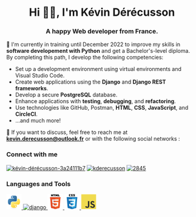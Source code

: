 <h1 align="center">Hi 👋🏻, I'm Kévin Dérécusson</h1>
<h3 align="center">A happy Web developer from France.</h3>

🌱 I'm currently in training until December 2022 to improve my skills in **software developement with Python** and get a Bachelor's-level diploma.  
By completing this path, I develop the following competencies:

- Set up a development environment using virtual environments and Visual Studio Code.
- Create web applications using the **Django** and **Django REST frameworks**.
- Develop a secure **PostgreSQL** database.
- Enhance applications with **testing**, **debugging**, and **refactoring**.
- Use technologies like GitHub, Postman, **HTML**, **CSS**, **JavaScript**, and **CircleCI**.
- ...and much more!

💬 If you want to discuss, feel free to reach me at **kevin.derecusson@outlook.fr** or with the following social networks :

<h3 align="left">Connect with me</h3>
<p align="left">
<a href="https://linkedin.com/in/kévin-dérécusson-3a24111b7" target="blank"><img align="center" src="https://raw.githubusercontent.com/rahuldkjain/github-profile-readme-generator/master/src/images/icons/Social/linked-in-alt.svg" alt="kévin-dérécusson-3a24111b7" height="30" width="40" /></a>
<a href="https://twitter.com/kderecusson" target="blank"><img align="center" src="https://raw.githubusercontent.com/rahuldkjain/github-profile-readme-generator/master/src/images/icons/Social/twitter.svg" alt="kderecusson" height="30" width="40" /></a>
<a href="https://discord.com/invite/#2845" target="blank"><img align="center" src="https://raw.githubusercontent.com/rahuldkjain/github-profile-readme-generator/master/src/images/icons/Social/discord.svg" alt="2845" height="30" width="40" /></a>
</p>

<h3 align="left">Languages and Tools</h3>
<p align="left"> 
<a href="https://www.python.org" target="_blank" rel="noreferrer"> <img src="https://raw.githubusercontent.com/devicons/devicon/master/icons/python/python-original.svg" alt="python" width="40" height="40"/> </a> 
<a href="https://www.djangoproject.com/" target="_blank" rel="noreferrer"> <img src="https://cdn.worldvectorlogo.com/logos/django.svg" alt="django" width="40" height="40"/> </a> 
<a href="https://developer.mozilla.org/en-US/docs/Web/HTML" target="_blank" rel="noreferrer"> <img src="https://raw.githubusercontent.com/devicons/devicon/master/icons/html5/html5-original-wordmark.svg" alt="html5" width="40" height="40"/> </a>
<a href="https://developer.mozilla.org/en-US/docs/Web/CSS" target="_blank" rel="noreferrer"> <img src="https://raw.githubusercontent.com/devicons/devicon/master/icons/css3/css3-original-wordmark.svg" alt="css3" width="40" height="40"/> </a>
<a href="https://developer.mozilla.org/en-US/docs/Web/JavaScript" target="_blank" rel="noreferrer"> <img src="https://raw.githubusercontent.com/devicons/devicon/master/icons/javascript/javascript-original.svg" alt="javascript" width="40" height="40"/> </a> 
</p>
